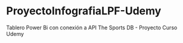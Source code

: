 # ProyectoInfografiaLPF-Udemy
Tablero Power Bi con conexión a API The Sports DB - Proyecto Curso Udemy
